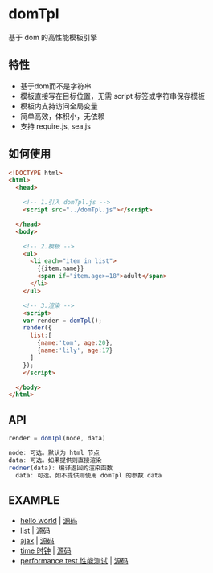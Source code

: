 # domTpl
基于 dom 的高性能模板引擎

## 特性
* 基于dom而不是字符串
* 模板直接写在目标位置，无需 script 标签或字符串保存模板
* 模板内支持访问全局变量
* 简单高效，体积小，无依赖
* 支持 require.js, sea.js

## 如何使用
```html
<!DOCTYPE html>
<html>
  <head>

    <!-- 1.引入 domTpl.js -->
    <script src="../domTpl.js"></script>

  </head>
  <body>

    <!-- 2.模板 -->
    <ul>
      <li each="item in list">
        {{item.name}}
        <span if="item.age>=18">adult</span>
      </li>
    </ul>

    <!-- 3.渲染 -->
    <script>
    var render = domTpl();
    render({
      list:[
        {name:'tom', age:20},
        {name:'lily', age:17}
      ]
    });
    </script>

  </body>
</html>
```

## API
```javascript
render = domTpl(node, data)
```
```javascript
node: 可选。默认为 html 节点
data: 可选。如果提供则直接渲染
redner(data): 编译返回的渲染函数
  data: 可选。如不提供则使用 domTpl 的参数 data
```

## EXAMPLE
* [hello world](https://wusfen.github.io/domTpl/example/helloWorld.html) | [源码](example/helloWorld.html)
* [list](https://wusfen.github.io/domTpl/example/list.html) | [源码](example/list.html)
* [ajax](https://wusfen.github.io/domTpl/example/ajax.html) | [源码](example/ajax.html)
* [time 时钟](https://wusfen.github.io/domTpl/example/time.html) | [源码](example/time.html)
* [performance test 性能测试](https://wusfen.github.io/domTpl/example/bigArray.html) | [源码](example/bigArray.html)
